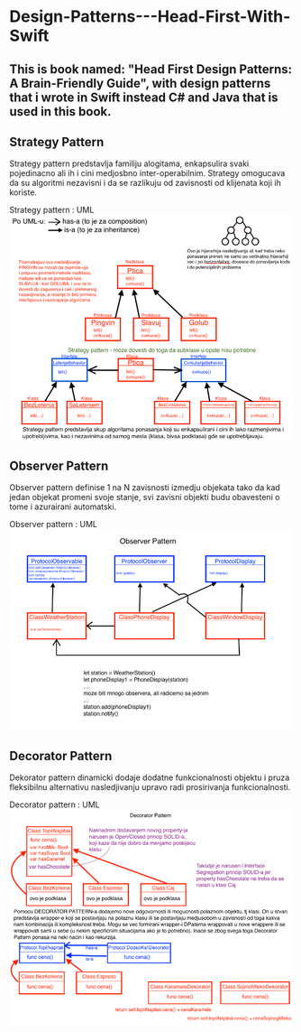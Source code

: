 # Design-Patterns---Head-First-With-Swift

## This is book named: "Head First Design Patterns: A Brain-Friendly Guide", with design patterns that i wrote in Swift instead C# and Java that is used in this book.

## Strategy Pattern

Strategy pattern predstavlja familiju alogitama, enkapsulira svaki pojedinacno ali ih i cini medjosbno inter-operabilnim. 
Strategy omogucava da su algoritmi nezavisni i da se razlikuju od zavisnosti od klijenata koji ih koriste.

Strategy pattern : UML
![Strategy pattern](https://github.com/Vukovi/Design-Patterns---Head-First-With-Swift/blob/master/01%20Strategy%20Pattern/Strategy%20Pettern.png?raw=true)

## Observer Pattern

Observer pattern definise 1 na N zavisnosti izmedju objekata tako da kad jedan objekat promeni svoje stanje, svi zavisni objekti budu obavesteni o tome i azurairani automatski.

Observer pattern : UML
![Observer pattern](https://github.com/Vukovi/Design-Patterns---Head-First-With-Swift/blob/master/02%20Observer%20Pattern/Observer%20Pattern.png?raw=true)

## Decorator Pattern

Dekorator pattern dinamicki dodaje dodatne funkcionalnosti objektu i pruza fleksibilnu alternativu nasledjivanju upravo radi prosirivanja funkcionalnosti.

Decorator pattern : UML
![Decorator pattern](https://github.com/Vukovi/Design-Patterns---Head-First-With-Swift/blob/master/03%20Decorator%20Pattern/Decorator%20Pattern.png?raw=true)
